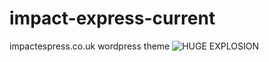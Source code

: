 # impact-express-current
impactespress.co.uk wordpress theme
![HUGE EXPLOSION](https://i.imgur.com/wes8Rdc.jpg)
